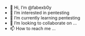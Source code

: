 - 👋 Hi, I’m @fabexb0y
- 👀 I’m interested in pentesting 
- 🌱 I’m currently learning pentesting 
- 💞️ I’m looking to collaborate on ...
- 📫 How to reach me ...

<!---
fabexb0y/fabexb0y is a ✨ special ✨ repository because its `README.md` (this file) appears on your GitHub profile.
You can click the Preview link to take a look at your changes.
--->
